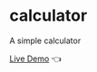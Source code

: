 # calculator

A simple calculator

[Live Demo](https://aliharati.github.io/calculator/) :point_left:
